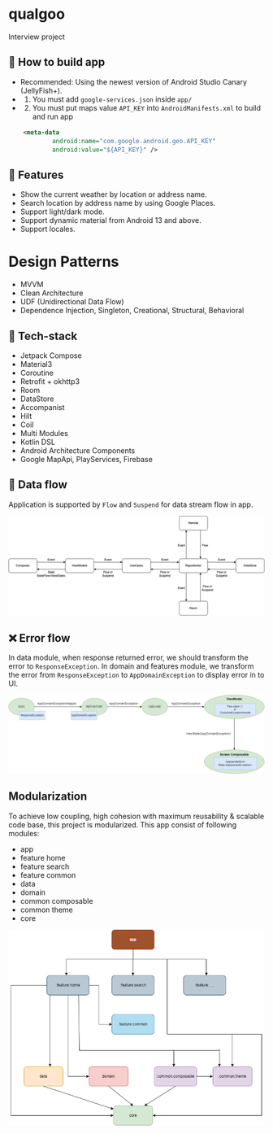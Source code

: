 # qualgoo
Interview project

## :hammer: How to build app

- Recommended: Using the newest version of Android Studio Canary (JellyFish+).
- 1. You must add `google-services.json` inside `app/`
- 2. You must put maps value `API_KEY` into `AndroidManifests.xml` to build and run app
```XML
    <meta-data
            android:name="com.google.android.geo.API_KEY"
            android:value="${API_KEY}" />
```

## :blue_book: Features

- Show the current weather by location or address name.
- Search location by address name by using Google Places.
- Support light/dark mode.
- Support dynamic material from Android 13 and above.
- Support locales.

# Design Patterns
 
- MVVM
- Clean Architecture
- UDF (Unidirectional Data Flow)
- Dependence Injection, Singleton, Creational, Structural, Behavioral

## :construction: Tech-stack
- Jetpack Compose
- Material3
- Coroutine
- Retrofit + okhttp3
- Room
- DataStore
- Accompanist
- Hilt
- Coil
- Multi Modules
- Kotlin DSL
- Android Architecture Components
- Google MapApi, PlayServices, Firebase

## :tram: Data flow

Application is supported by `Flow` and `Suspend` for data stream flow in app.


![Data flow](images/data_flow.png "Data flow")

## :x: Error flow

In data module, when response returned error, we should transform the error to `ResponseException`. In domain and features module, we transform the error from `ResponseException` to `AppDomainException` to display error in to UI.

![Error flow](images/error_flow.png "Error flow")

## Modularization
To achieve low coupling, high cohesion with maximum reusability & scalable code base, this project is modularized.
This app consist of following modules:

- app
- feature home
- feature search
- feature common
- data
- domain
- common composable
- common theme
- core

<img src="images/modularization.png" width=760  />